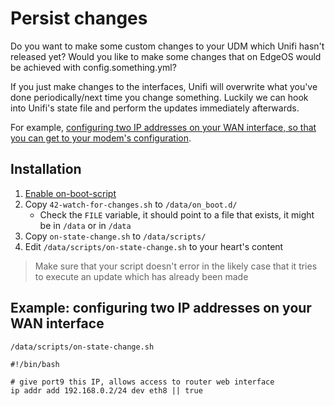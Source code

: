 # Persist changes

Do you want to make some custom changes to your UDM which Unifi hasn't released yet?
Would you like to make some changes that on EdgeOS would be achieved with config.something.yml?

If you just make changes to the interfaces, Unifi will overwrite what you've done periodically/next time you change something.
Luckily we can hook into Unifi's state file and perform the updates immediately afterwards.

For example, [configuring two IP addresses on your WAN interface, so that you can get to your modem's configuration](https://community.ui.com/questions/Access-modem-connected-to-USG/db5986b8-26cb-4d66-a332-2ace81ac8c4f#answer/7da28d8d-25c8-4ca3-b455-c6eba836f034).

## Installation

1. [Enable on-boot-script](https://github.com/unifi-utilities/unifios-utilities/blob/main/on-boot-script/README.md)
1. Copy `42-watch-for-changes.sh` to `/data/on_boot.d/`
   - Check the `FILE` variable, it should point to a file that exists, it might be in `/data` or in `/data`
1. Copy `on-state-change.sh` to `/data/scripts/`
1. Edit `/data/scripts/on-state-change.sh` to your heart's content

> Make sure that your script doesn't error in the likely case that it tries to execute an update which has already been made

## Example: configuring two IP addresses on your WAN interface

`/data/scripts/on-state-change.sh`

```
#!/bin/bash

# give port9 this IP, allows access to router web interface
ip addr add 192.168.0.2/24 dev eth8 || true
```
